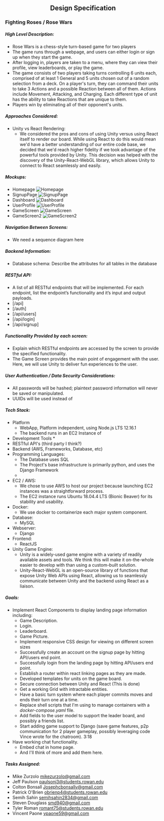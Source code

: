 <h2 id=<span style="text-align:center;">Design Specification</span></h2>

### Fighting Roses / Rose Wars

##### High Level Description:
* Rose Wars is a chess-style turn-based game for two players
* The game runs through a webpage, and users can either login or sign up when they start the game.
* After logging in, players are taken to a menu, where they can view their profile, view leaderboards, or play the game.
* The game consists of two players taking turns controlling 6 units each, comprised of at least 1 General and 5 units chosen out of a random selection from a deck. On a player's turn, they can command their units to take 3 Actions and a possible Reaction between all of them. Actions include Movement, Attacking, and Charging. Each different type of unit has the ability to take Reactions that are unique to them.
* Players win by eliminating all of their opponent's units.

##### Approaches Considered:
* Unity vs React Rendering:
  * We considered the pros and cons of using Unity versus using React itself to render our board. While using React to do this would mean we'd have a better understanding of our entire code base, we decided that we'd reach higher fidelity if we took advantage of the powerful tools provided by Unity. This decision was helped with the discovery of the Unity-React-WebGL library, which allows Unity to connect to React seamlessly and easily.
##### Mockups:
* Homepage
![Homepage](pics/Homepage.png)
* SignupPage
![SignupPage](pics/SignupPage.png)
* Dashboard
![Dashboard](pics/Dashboard.png)
* UserProfile
![UserProfile](pics/UserProfile.png)
* GameScreen
![GameScreen](pics/GameScreen.png)
* GameScreen2
![GameScreen2](pics/GameScreen2.png)

##### Navigation Between Screens:
* We need a sequence diagram here

##### Backend Information:
* Database schema: Describe the attributes for all tables in the database

##### RESTful API:
* A list of all RESTful endpoints that will be implemented. For each endpoint, list the endpoint’s functionality and it’s input and output payloads.
* [/api]
* [/auth]
* [/api/users]
* [/api/login]
* [/api/signup]

##### Functionality Provided by each screen:
* Explain which RESTful endpoints are accessed by the screen to provide the specified functionality.
* The Game Screen provides the main point of engagement with the user. Here, we will use Unity to deliver fun experiences to the user.

##### User Authentication / Data Security Considerations:
* All passwords will be hashed; plaintext password information will never be saved or manipulated.
* UUIDs will be used instead of

##### Tech Stack:
* Platform
  * WebApp, Platform independent, using Node.js LTS 12.16.1
  * The backend runs in an EC2 Instance of
* Development Tools
  *
* RESTful API's (third party I think?)
* Backend (AWS, Frameworks, Database, etc)
* Programming Languages:
  * The Database uses SQL
  * The Project's base infrastructure is primarily python, and uses the Django Framework
  *
* EC2 / AWS:
  * We chose to use AWS to host our project because launching EC2 instances was a straightforward process.
  * The EC2 instance runs Ubuntu 18.04.4 LTS (Bionic Beaver) for its stability and usability.
* Docker:
  * We use docker to containerize each major system component.
* Database:
  * MySQL
* Webserver:
  * Django
* Frontend:
  * ReactJS
* Unity Game Engine:
  * Unity is a widely-used game engine with a variety of readily available assets and tools. We think this will make it on-the-whole easier to develop with than using a custom-built solution.
  * Unity-React-WebGL is an open-source library of functions that expose Unity Web APIs using React, allowing us to seamlessly communicate between Unity and the backend using React as a liaison.

##### Goals:
* Implement React Components to display landing page information including:
    * Game Description.
    * Login.
    * Leaderboard.
    * Game Picture.
  * Implement responsive CSS design for viewing on different screen sizes
  *  Successfully create an account on the signup page by hitting API/users end point.
  * Successfully login from the landing page by hitting API/users end point.
  * Establish a router within react linking pages as they are made.
  * Developed templates for units on the game board.
  * Secure connection between Unity and React (This is done)
  * Get a working Grid with intractable entities.
  * Have a basic turn system where each player commits moves and ends their turn one at a time.
  * Replace shell scripts that I'm using to manage containers with a _docker-compose.yaml_ file.
  * Add fields to the user model to support the leader board, and possibly a friends list.
  * Start adding game support to Django (save game features, p2p communication for 2 player gameplay, possibly leveraging code Vince wrote for the chatroom).
3:18
* Have working chat functionality.
  * Embed chat in home page.
  * And I'll think of more and add them here.

##### Tasks Assigned:
* Mike Zurzolo <mikezurzolo@gmail.com>
* Jeff Paulson <paulsonj3@students.rowan.edu>
* Colton Bonsall <Josephcbonsallv@gmail.com>
* Patrick O'Brien <obrienp4@students.rowan.edu>
* Semih Sahin <semihsahin2834@gmail.com>
* Steven Douglass <smd940@gmail.com>
* Tyler Roman <romant75@students.rowan.edu>
* Vincent Paone <vpaone59@gmail.com>

